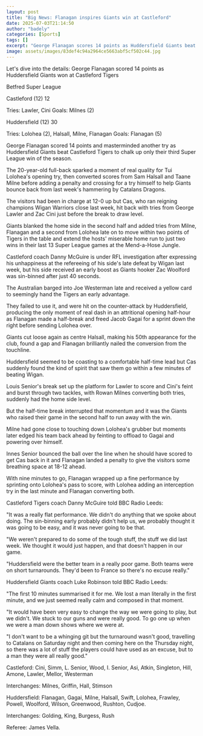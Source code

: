 ```yaml
---
layout: post
title: "Big News: Flanagan inspires Giants win at Castleford"
date: 2025-07-03T21:14:50
author: "badely"
categories: [Sports]
tags: []
excerpt: "George Flanagan scores 14 points as Huddersfield Giants beat Castleford Tigers in a clash of two Super League strugglers."
image: assets/images/83def4c94a2964ce5663abf5cf502c44.jpg
---
```


Let's dive into the details: George Flanagan scored 14 points as Huddersfield Giants won at Castleford Tigers

Betfred Super League

Castleford (12) 12

Tries: Lawler, Cini Goals: Milnes (2)

Huddersfield (12) 30

Tries: Lolohea (2), Halsall, Milne, Flanagan Goals: Flanagan (5)

George Flanagan scored 14 points and masterminded another try as Huddersfield Giants beat Castleford Tigers to chalk up only their third Super League win of the season.

The 20-year-old full-back sparked a moment of real quality for Tui Lolohea's opening try, then converted scores from Sam Halsall and Taane Milne before adding a penalty and crossing for a try himself to help Giants bounce back from last week's hammering by Catalans Dragons.

The visitors had been in charge at 12-0 up but Cas, who ran reigning champions Wigan Warriors close last week, hit back with tries from George Lawler and Zac Cini just before the break to draw level.

Giants blanked the home side in the second half and added tries from Milne, Flanagan and a second from Lolohea late on to move within two points of Tigers in the table and extend the hosts' miserable home run to just two wins in their last 13 Super League games at the Mend-a-Hose Jungle.

Castleford coach Danny McGuire is under RFL investigation after expressing his unhappiness at the refereeing of his side's late defeat by Wigan last week, but his side received an early boost as Giants hooker Zac Woolford was sin-binned after just 40 seconds.

The Australian barged into Joe Westerman late and received a yellow card to seemingly hand the Tigers an early advantage.

They failed to use it, and were hit on the counter-attack by Huddersfield, producing the only moment of real dash in an attritional opening half-hour as Flanagan made a half-break and freed Jacob Gagai for a sprint down the right before sending Lolohea over.

Giants cut loose again as centre Halsall, making his 50th appearance for the club, found a gap and Flanagan brilliantly nailed the conversion from the touchline.

Huddersfield seemed to be coasting to a comfortable half-time lead but Cas suddenly found the kind of spirit that saw them go within a few minutes of beating Wigan.

Louis Senior's break set up the platform for Lawler to score and Cini's feint and burst through two tackles, with Rowan Milnes converting both tries, suddenly had the home side level.

But the half-time break interrupted that momentum and it was the Giants who raised their game in the second half to run away with the win.

Milne had gone close to touching down Lolohea's grubber but moments later edged his team back ahead by feinting to offload to Gagai and powering over himself.

Innes Senior bounced the ball over the line when he should have scored to get Cas back in it and Flanagan landed a penalty to give the visitors some breathing space at 18-12 ahead.

With nine minutes to go, Flanagan wrapped up a fine performance by sprinting onto Lolohea's pass to score, with Lolohea adding an interception try in the last minute and Flanagan converting both.

Castleford Tigers coach Danny McGuire told BBC Radio Leeds:

"It was a really flat performance. We didn't do anything that we spoke about doing. The sin-binning early probably didn't help us, we probably thought it was going to be easy, and it was never going to be that.

"We weren't prepared to do some of the tough stuff, the stuff we did last week. We thought it would just happen, and that doesn't happen in our game.

"Huddersfield were the better team in a really poor game. Both teams were on short turnarounds. They'd been to France so there's no excuse really."

Huddersfield Giants coach Luke Robinson told BBC Radio Leeds:

"The first 10 minutes summarised it for me. We lost a man literally in the first minute, and we just seemed really calm and composed in that moment.

"It would have been very easy to change the way we were going to play, but we didn't. We stuck to our guns and were really good. To go one up when we were a man down shows where we were at.

"I don't want to be a whinging git but the turnaround wasn't good, travelling to Catalans on Saturday night and then coming here on the Thursday night, so there was a lot of stuff the players could have used as an excuse, but to a man they were all really good."

Castleford: Cini, Simm, L. Senior, Wood, I. Senior, Asi, Atkin, Singleton, Hill, Amone, Lawler, Mellor, Westerman

Interchanges: Milnes, Griffin, Hall, Stimson

Huddersfield: Flanagan, Gagai, Milne, Halsall, Swift, Lolohea, Frawley, Powell, Woolford, Wilson, Greenwood, Rushton, Cudjoe.

Interchanges: Golding, King, Burgess, Rush

Referee: James Vella.

